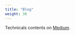 ```yaml
---
title: "Blog"
weight: 30
---
```


Technicals contents on [Medium](https://medium.com/@edsoncarlos-ec40).